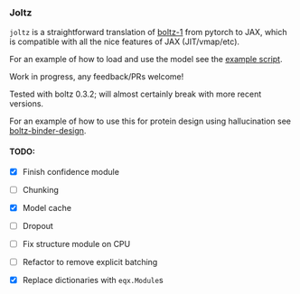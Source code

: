 ### Joltz
`joltz` is a straightforward translation of [boltz-1](https://github.com/jwohlwend/boltz) from pytorch to JAX, which is compatible with all the nice features of JAX (JIT/vmap/etc).

For an example of how to load and use the model see the [example script](example.py).

Work in progress, any feedback/PRs welcome!

Tested with boltz 0.3.2; will almost certainly break with more recent versions.

For an example of how to use this for protein design using hallucination see [boltz-binder-design](https://github.com/escalante-bio/boltz-binder-design).

#### TODO:
- [x] Finish confidence module
- [ ] Chunking
- [x] Model cache
- [ ] Dropout
- [ ] Fix structure module on CPU
- [ ] Refactor to remove explicit batching
- [x] Replace dictionaries with `eqx.Module`s







